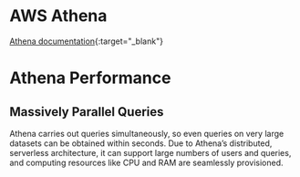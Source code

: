 # AWS Athena


[Athena documentation](https://docs.aws.amazon.com/athena/latest/ug/what-is.html){:target="_blank"}



# Athena Performance 

## Massively Parallel Queries

Athena carries out queries simultaneously, so even queries on very large 
datasets can be obtained within seconds. Due to Athena’s distributed, 
serverless architecture, it can support large numbers of users and queries, and 
computing resources like CPU and RAM are seamlessly provisioned.
